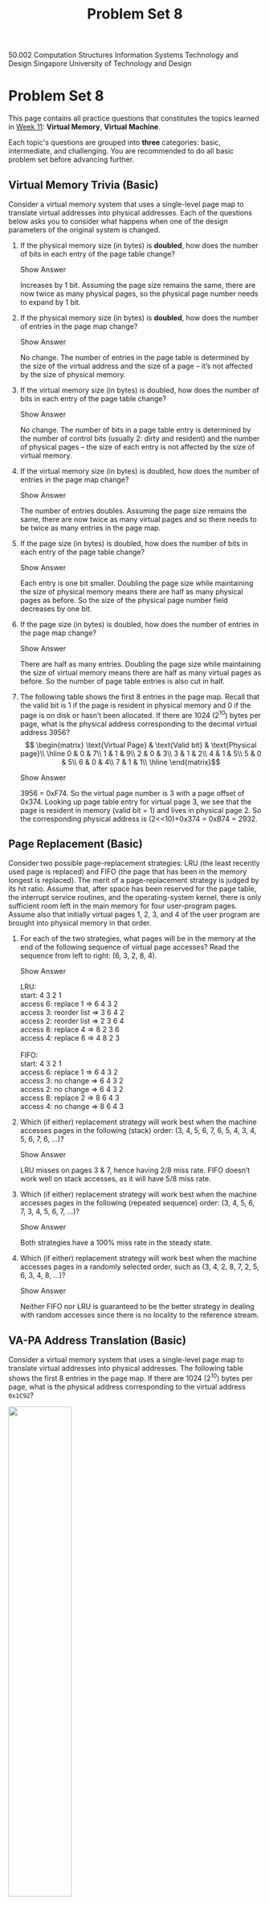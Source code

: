 ﻿---
layout: academic
permalink: /problemsets/pset8
title: Problem Set 8
description: Week 11 practice Questions
---

50.002 Computation Structures
Information Systems Technology and Design
Singapore University of Technology and Design

# Problem Set 8

This page contains all practice questions that constitutes the topics learned in <ins>Week 11</ins>:  **Virtual Memory**, **Virtual Machine**.

Each topic's questions are grouped into **three** categories: basic, intermediate, and challenging. You are recommended to do all basic problem set before advancing further. 

## Virtual Memory Trivia (Basic)
Consider a virtual memory system that uses a single-level page map to translate virtual addresses into physical addresses. Each of the questions below asks you to consider what happens when one of the design parameters of the original system is changed.

1. If the physical memory size (in bytes) is **doubled**, how does the number of bits in each entry of the page table change?

	<div cursor="pointer" class="collapsible">Show Answer</div><div class="content"><p>
	Increases by 1 bit. Assuming the page size remains the same, there are now twice as many physical pages, so the physical page number needs to expand by 1 bit.
	</p></div>

2. If the physical memory size (in bytes) is **doubled**, how does the number of entries in the page map change?

	<div cursor="pointer" class="collapsible">Show Answer</div><div class="content"><p>
	No change. The number of entries in the page table is determined by the size of the virtual address and the size of a page – it’s not affected by the size of physical memory.
	</p></div>

3. If the virtual memory size (in bytes) is doubled, how does the number of bits in each entry of the page table change?
	<div cursor="pointer" class="collapsible">Show Answer</div><div class="content"><p>
	No change. The number of bits in a page table entry is determined by the number of control bits (usually 2: dirty and resident) and the number of physical pages – the size of each entry is not affected by the size of virtual memory.
	</p></div>

4. If the virtual memory size (in bytes) is doubled, how does the number of entries in the page map change?

	<div cursor="pointer" class="collapsible">Show Answer</div><div class="content"><p>
	The number of entries doubles. Assuming the page size remains the same, there are now twice as many virtual pages and so there needs to be twice as many entries in the page map.
	</p></div>

5. If the page size (in bytes) is doubled, how does the number of bits in each entry of the page table change?

	<div cursor="pointer" class="collapsible">Show Answer</div><div class="content"><p>
	Each entry is one bit smaller. Doubling the page size while maintaining the size of physical memory means there are half as many physical pages as before. So the size of the physical page number field decreases by one bit.
	</p></div>

6. If the page size (in bytes) is doubled, how does the number of entries in the page map change?
	<div cursor="pointer" class="collapsible">Show Answer</div><div class="content"><p>
	There are half as many entries. Doubling the page size while maintaining the size of virtual memory means there are half as many virtual pages as before. So the number of page table entries is also cut in half.
	</p></div>

7. The following table shows the first 8 entries in the page map. Recall that the valid bit is 1 if the page is resident in physical memory and 0 if the page is on disk or hasn’t been allocated. If there are 1024 ($2^{10}$) bytes per page, what is the physical address corresponding to the decimal virtual address 3956?
	$$
	\begin{matrix}
	\text{Virtual Page} & \text{Valid bit} & \text{Physical page}\\
	\hline
	0 & 0 & 7\\
	1 & 1 & 9\\
	2 & 0 & 3\\
	3 & 1 & 2\\
	4 & 1 & 5\\
	5 & 0 & 5\\
	6 & 0 & 4\\
	7 & 1 & 1\\
	\hline
	\end{matrix}$$
	<div cursor="pointer" class="collapsible">Show Answer</div><div class="content"><p>
	3956 = 0xF74. So the virtual page number is 3 with a page offset of 0x374. Looking up page table entry for virtual page 3, we see that the page is resident in memory (valid bit = 1) and lives in physical page 2. So the corresponding physical address is (2<<10)+0x374 = 0xB74 = 2932.
	</p></div>


## Page Replacement (Basic)

Consider two possible page-replacement strategies: LRU (the least recently used page is replaced) and FIFO (the page that has been in the memory longest is replaced). The merit of a page-replacement strategy is judged by its hit ratio. Assume that, after space has been reserved for the page table, the interrupt service routines, and the operating-system kernel, there is only sufficient room left in the main memory for four user-program pages. Assume also that initially virtual pages 1, 2, 3, and 4 of the user program are brought into physical memory in that order.

1. For each of the two strategies, what pages will be in the memory at the end of the following sequence of virtual page accesses? Read the sequence from left to right: (6, 3, 2, 8, 4).
	<div cursor="pointer" class="collapsible">Show Answer</div><div class="content"><p>
	LRU:<br>
	start: 4 3 2 1<br>
	access 6: replace 1 => 6 4 3 2<br>
	access 3: reorder list => 3 6 4 2<br>
	access 2: reorder list => 2 3 6 4<br>
	access 8: replace 4 => 8 2 3 6<br>
	access 4: replace 6 => 4 8 2 3<br>
	<br>
	FIFO:<br>
	start: 4 3 2 1<br>
	access 6: replace 1 => 6 4 3 2<br>
	access 3: no change => 6 4 3 2<br>
	access 2: no change => 6 4 3 2<br>
	access 8: replace 2 => 8 6 4 3<br>
	access 4: no change => 8 6 4 3
	</p></div>

2. Which (if either) replacement strategy will work best when the machine accesses pages in the following (stack) order: (3, 4, 5, 6, 7, 6, 5, 4, 3, 4, 5, 6, 7, 6, ...)?

	<div cursor="pointer" class="collapsible">Show Answer</div><div class="content"><p>
	LRU misses on pages 3 & 7, hence having 2/8 miss rate. FIFO doesn’t work well on stack accesses, as it will have 5/8 miss rate.
	</p></div>

3. Which (if either) replacement strategy will work best when the machine accesses pages in the following (repeated sequence) order: (3, 4, 5, 6, 7, 3, 4, 5, 6, 7, ...)?
	<div cursor="pointer" class="collapsible">Show Answer</div><div class="content"><p>
	Both strategies have a 100% miss rate in the steady state.
	</p></div>

4. Which (if either) replacement strategy will work best when the machine accesses pages in a randomly selected order, such as (3, 4, 2, 8, 7, 2, 5, 6, 3, 4, 8, ...)?
	<div cursor="pointer" class="collapsible">Show Answer</div><div class="content"><p>
	Neither FIFO nor LRU is guaranteed to be the better strategy in dealing with random accesses since there is no locality to the reference stream.
	</p></div>


## VA-PA Address Translation (Basic)

Consider a virtual memory system that uses a single-level page map to translate virtual addresses into physical addresses. The following table shows the first 8 entries in the page map. If there are 1024 ($2^{10}$) bytes per page, what is the physical address corresponding to the virtual address `0x1C92`?

<img src="https://dl.dropboxusercontent.com/s/93f6hoa3nk9iyah/vapa.png?raw=1" width="50%" height="50%">

<div cursor="pointer" class="collapsible">Show Answer</div><div class="content"><p>
The PA is <code>0x0492</code>. You can obtain it by figuring out how many bits is the VPN. Given that there's 1024 bytes per page, this gives us the clue that PO is 10 bits, which means that VPN is consisted of 6 bits: <code> 000111</code>. From the table, we find that the PPN is <code>1</code> for VPN 7. Appending PPN and PO and making it 16 bits hex representation, we have PO: <code> 0010010010 </code> and PPN: <code> 000001 </code>. Appending them together and converting them to results in <code>0x0492</code>.
</p></div>



## VM Party (Intermediate)

Refer to the state of RAM, pagetable, and TLB above. The addresses in the RAM, D, and R bits are written in binary, while the VPN, PPN, and LRU are written in Hex.

**The biggest LRU number refers to the MOST recently used item and vice versa,** and that BYTE addressing is used. The total size of the RAM is 4 PAGES and the total number of entries in the pagetable is 8. The letter A, B, C, and D written above refers to the entire page, meaning that address `000000` to `001100` belong to page A, address `010000` to `011100` belong to page B, and so on.

<img src="https://dl.dropboxusercontent.com/s/rddyib7t32636a2/VMqns.png?raw=1" width="70%" height="70%">


1. How many bits is PO, PPN, and VPN?

	<div cursor="pointer" class="collapsible">Show Answer</div><div class="content"><p>
	#bits of PO is 4, #bits of PPN is 2, #bits of VPN is 3
	</p></div>

2. Which of the following instructions **does not** require access to the pagetable?
	*	`ST(R0, 0b1111100, R31)`
	*	`ST(R0, 0b0110100, R31)`
	*	`ADDC(R31, 0x3, R0), ST(R0, 0b0010100, R31)`
	*	`ADDC(R31, 0b1000000, R2), LD(R2, 0b0011000, R3), SHLC(R3, 0x4, R3)`
	
	<div cursor="pointer" class="collapsible">Show Answer</div><div class="content"><p>
	You don't require access to the pagetable if the entry is already cached at the TLB. The second instruction and the third instruction requires translation of VPN 3 and VPN 1 which are both present in the TLB -- this means we don't need to access the pagetable anymore. 
	</p></div>

3. We want to call the following instruction: `ST(R31, 0b1100100, R31)`. Where is this data with VA of`0b1100100` located?

	<div cursor="pointer" class="collapsible">Show Answer</div><div class="content"><p>
	VPN 6 is not resident. Therefore it is on disk. 
	</p></div>

4. Where will the content for VPN 6 be located in the RAM after the instruction `ST(R31, 0b1100100, R31)` is executed, i.e: which data -- A, B, C, or D will be replaced by the content of VPN 6?

	<div cursor="pointer" class="collapsible">Show Answer</div><div class="content"><p>
	It will replace data B since its PPN is not in the pagetable (means that its not a relevant content and can be overwritten). 
	</p></div>

5. Draw the state of the TLB after `ST(R31, 0b1100100, R31)` is executed.

	<div cursor="pointer" class="collapsible">Show Answer</div><div class="content"><p>
	<img src="https://dl.dropboxusercontent.com/s/3q2ydp6117bq1dm/TLBANS.png?raw=1" width="70%" height="70%">
	</p></div>


